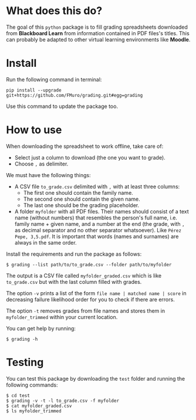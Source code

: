 # What does this do?

The goal of this `python` package is to fill grading spreadsheets downloaded from **Blackboard Learn** from information contained in PDF files's titles. This can probably be adapted to other virtual learning environments like **Moodle**.

# Install

Run the following command in terminal:

```
pip install --upgrade git+https://github.com/FMuro/grading.git#egg=grading
```

Use this command to update the package too. 

# How to use

When downloading the spreadsheet to work offline, take care of:

- Select just a column to download (the one you want to grade).
- Choose `,` as delimiter.

We must have the following things:

- A CSV file `to_grade.csv` delimited with `,` with at least three columns: 
  * The first one should contain the family name.
  * The second one should contain the given name. 
  * The last one should be the grading placeholder.
- A folder `myfolder` with all PDF files. Their names should consist of a text name (without numbers) that resembles the person's full name, i.e. family name + given name, and a number at the end (the grade, with `,` as decimal separator and no other separator whatsoever). Like `Pérez Pepe, 3,5.pdf`. It is important that words (names and surnames) are always in the same order.

Install the requirements and run the package as follows:

```
$ grading --list path/to/to_grade.csv --folder path/to/myfolder
```

The output is a CSV file called `myfolder_graded.csv` which is like `to_grade.csv` but with the last column filled with grades.

The option `-v` prints a list of the form `file name | matched name | score` in decreasing failure likelihood order for you to check if there are errors.

The option `-t` removes grades from file names and stores them in `myfolder_trimmed` within your current location.

You can get help by running:

```
$ grading -h
```

# Testing

You can test this package by downloading the `test` folder and running the following commands:

```
$ cd test
$ grading -v -t -l to_grade.csv -f myfolder
$ cat myfolder_graded.csv
$ ls myfolder_trimmed
```